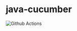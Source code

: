 # java-cucumber

![Github Actions](https://github.com/gherkin-by-example/java-jbehave/actions/workflows/maven.yml/badge.svg)
